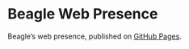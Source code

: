 # Beagle Web Presence

Beagle’s web presence, published on [GitHub Pages](https://RomanLangrehr.github.io/Beagle/branches/fix-test-checkstyle).